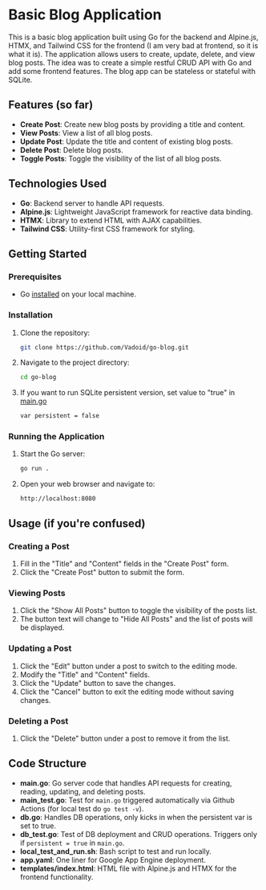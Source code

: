 # Basic Blog Application

This is a basic blog application built using Go for the backend and Alpine.js, HTMX, and Tailwind CSS for the frontend (I am very bad at frontend, so it is what it is).
The application allows users to create, update, delete, and view blog posts. 
The idea was to create a simple restful CRUD API with Go and add some frontend features. The blog app can be stateless or stateful with SQLite.


## Features (so far)

- **Create Post**: Create new blog posts by providing a title and content.
- **View Posts**: View a list of all blog posts.
- **Update Post**: Update the title and content of existing blog posts.
- **Delete Post**: Delete blog posts.
- **Toggle Posts**: Toggle the visibility of the list of all blog posts.

## Technologies Used

- **Go**: Backend server to handle API requests.
- **Alpine.js**: Lightweight JavaScript framework for reactive data binding.
- **HTMX**: Library to extend HTML with AJAX capabilities.
- **Tailwind CSS**: Utility-first CSS framework for styling.

## Getting Started

### Prerequisites

- Go [installed](https://go.dev/doc/install) on your local machine.

### Installation

1. Clone the repository:
    ```sh
    git clone https://github.com/Vadoid/go-blog.git
    ```
2. Navigate to the project directory:
    ```sh
    cd go-blog
    ```
3. If you want to run SQLite persistent version, set value to "true" in [main.go](./main.go)
    ```sh
    var persistent = false 
    ```

### Running the Application

1. Start the Go server:
    ```sh
    go run .
    ```
2. Open your web browser and navigate to:
    ```
    http://localhost:8080
    ```

## Usage (if you're confused)

### Creating a Post

1. Fill in the "Title" and "Content" fields in the "Create Post" form.
2. Click the "Create Post" button to submit the form.

### Viewing Posts

1. Click the "Show All Posts" button to toggle the visibility of the posts list.
2. The button text will change to "Hide All Posts" and the list of posts will be displayed.

### Updating a Post

1. Click the "Edit" button under a post to switch to the editing mode.
2. Modify the "Title" and "Content" fields.
3. Click the "Update" button to save the changes.
4. Click the "Cancel" button to exit the editing mode without saving changes.

### Deleting a Post

1. Click the "Delete" button under a post to remove it from the list.

## Code Structure

- **main.go**: Go server code that handles API requests for creating, reading, updating, and deleting posts.
- **main_test.go**: Test for `main.go` triggered automatically via Github Actions (for local test do `go test -v`).
- **db.go**: Handles DB operations, only kicks in when the persistent var is set to true.
- **db_test.go**: Test of DB deployment and CRUD operations. Triggers only if `persistent = true` in `main.go`.
- **local_test_and_run.sh**: Bash script to test and run locally.
- **app.yaml**: One liner for Google App Engine deployment.
- **templates/index.html**: HTML file with Alpine.js and HTMX for the frontend functionality.




